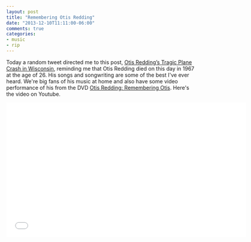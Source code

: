 ```yaml
---
layout: post
title: "Remembering Otis Redding"
date: "2013-12-10T11:11:00-06:00"
comments: true
categories:
- music
- rip
---
```

Today a random tweet directed me to this post, <a href="http://www.chimesfreedom.com/2013/12/09/otis-reddings-tragic-plane-crash-in-wisconsin/">Otis Redding’s Tragic Plane Crash in Wisconsin</a>, reminding me that Otis Redding died on this day in 1967 at the age of 26. His songs and songwriting are some of the best I've ever heard. We're big fans of his music at home and also have some video performance of his from the DVD <a href="http://www.amazon.com/Otis-Redding-Remembering/dp/6304937261/">Otis Redding: Remembering Otis</a>. Here's the video on Youtube.
<div align="center">
<iframe width="640" height="360" src="//www.youtube-nocookie.com/embed/o0cfk5bbbE0" frameborder="0" allowfullscreen></iframe>
</div>
